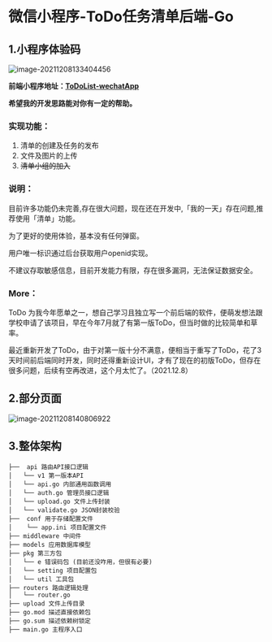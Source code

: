 

# 微信小程序-ToDo任务清单后端-Go

## 1.小程序体验码

<img src="https://gitee.com/wx_a1fae56917/images/raw/master/TyporaImages/image-20211208133404456.png" alt="image-20211208133404456"  />

**前端小程序地址：[ToDoList-wechatApp](https://github.com/fangfang1122/ToDoList-wechatApp)**

**希望我的开发思路能对你有一定的帮助。**

### 实现功能：

1. 清单的创建及任务的发布
2. 文件及图片的上传
3. ~~清单小组的加入~~

### 说明：

目前许多功能仍未完善,存在很大问题，现在还在开发中,「我的一天」存在问题,推荐使用「清单」功能。

为了更好的使用体验，基本没有任何弹窗。

用户唯一标识通过后台获取用户openid实现。

不建议存取敏感信息，目前开发能力有限，存在很多漏洞，无法保证数据安全。

### More：

ToDo 为我今年愿单之一，想自己学习且独立写一个前后端的软件，便萌发想法跟学校申请了该项目，早在今年7月就了有第一版ToDo，但当时做的比较简单和草率。

最近重新开发了ToDo，由于对第一版十分不满意，便相当于重写了ToDo，花了3天时间前后端同时开发，同时还得重新设计UI，才有了现在的初版ToDo，但存在很多问题，后续有空再改进，这个月太忙了。（2021.12.8）

## 2.部分页面

![image-20211208140806922](https://gitee.com/wx_a1fae56917/images/raw/master/TyporaImages/image-20211208140806922.png)

## 3.整体架构

```
├──  api 路由API接口逻辑
│   └── v1 第一版本API
│   └── api.go 内部通用函数调用
│   └── auth.go 管理员接口逻辑
│   └── upload.go 文件上传封装
│   └── validate.go JSON封装校验
├──  conf 用于存储配置文件
│	 └── app.ini 项目配置文件
├── middleware 中间件
├── models 应用数据库模型
├── pkg 第三方包
│	└── e 错误码包 (目前还没咋用，但很有必要)
│ 	└── setting 项目配置包
│ 	└── util 工具包
├── routers 路由逻辑处理
│ 	└── router.go
├── upload 文件上传目录
├── go.mod 描述直接依赖包
├── go.sum 描述依赖树锁定
├── main.go 主程序入口
```
